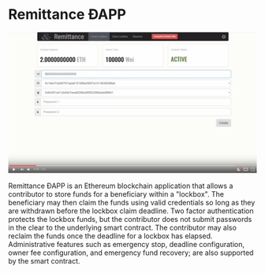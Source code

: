 # Remittance ÐAPP 


[![Remittance YouTube Video](readme.png)](https://youtu.be/-ZW1Wp2MhnM "Remittance ÐAPP Video")

Remittance ÐAPP is an Ethereum blockchain application that allows a contributor to store funds for a beneficiary within a "lockbox".  The beneficiary may then claim the funds using valid credentials so long as they are withdrawn before the lockbox claim deadline.  Two factor authentication protects the lockbox funds, but the contributor does not submit passwords in the clear to the underlying smart contract.  The contributor may also reclaim the funds once the deadline for a lockbox has elapsed.  Administrative features such as emergency stop, deadline configuration, owner fee configuration, and emergency fund recovery; are also supported by the smart contract. 

